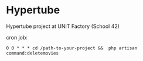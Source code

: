 # Hypertube
Hypertube project at UNIT Factory (School 42) 


cron job:

`0 0 * * * cd /path-to-your-project &&  php artisan command:deletemovies`
